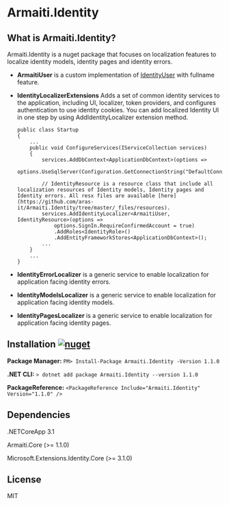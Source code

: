 # Armaiti.Identity

## What is Armaiti.Identity?

Armaiti.Identity is a nuget package that focuses on localization features to localize identity models, identity pages and identity errors.

-   **ArmaitiUser** is a custom implementation of [IdentityUser](https://docs.microsoft.com/en-us/dotnet/api/microsoft.aspnetcore.identity.entityframeworkcore.identityuser?view=aspnetcore-1.1) with fullname feature.

-   **IdentityLocalizerExtensions** Adds a set of common identity services to the application, including UI, localizer, token providers, and configures authentication to use identity cookies.
    You can add localized Identity UI in one step by using AddIdentityLocalizer extension method.
    ```
    public class Startup
    {
        ...
        public void ConfigureServices(IServiceCollection services)
        {
            services.AddDbContext<ApplicationDbContext>(options =>
                options.UseSqlServer(Configuration.GetConnectionString("DefaultConnection")));

            // IdentityResource is a resource class that include all localization resources of Identity models, Identity pages and Identity errors. All resx files are available [here](https://github.com/aras-it/Armaiti.Identity/tree/master/_files/resources).
            services.AddIdentityLocalizer<ArmaitiUser, IdentityResource>(options =>
                options.SignIn.RequireConfirmedAccount = true)
                .AddRoles<IdentityRole>()
                .AddEntityFrameworkStores<ApplicationDbContext>();
            ...
		}
        ...
	}
    ```

-   **IdentityErrorLocalizer** is a generic service to enable localization for application facing identity errors.

-   **IdentityModelsLocalizer** is a generic service to enable localization for application facing identity models.

-   **IdentityPagesLocalizer** is a generic service to enable localization for application facing identity pages.


## Installation [![nuget](https://cdn.arasit.com/img/nuget/nuget1.1.0.svg)](https://www.nuget.org/packages/Armaiti.Identity/)

**Package Manager:**  `PM> Install-Package Armaiti.Identity -Version 1.1.0`

**.NET CLI:**         `> dotnet add package Armaiti.Identity --version 1.1.0`

**PackageReference:** `<PackageReference Include="Armaiti.Identity" Version="1.1.0" />`

## Dependencies
.NETCoreApp 3.1

Armaiti.Core (>= 1.1.0)

Microsoft.Extensions.Identity.Core (>= 3.1.0)

## License
MIT
